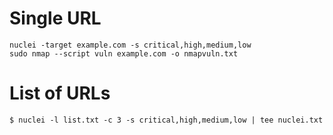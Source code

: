 # Single URL
```
nuclei -target example.com -s critical,high,medium,low
sudo nmap --script vuln example.com -o nmapvuln.txt
```
# List of URLs
```
$ nuclei -l list.txt -c 3 -s critical,high,medium,low | tee nuclei.txt
```
